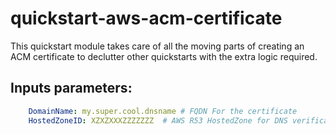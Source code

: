 # quickstart-aws-acm-certificate
This quickstart module takes care of all the moving parts of creating an ACM certificate to declutter other quickstarts with the extra logic required.

## Inputs parameters:
```yaml
    DomainName: my.super.cool.dnsname # FQDN For the certificate
    HostedZoneID: XZXZXXXZZZZZZZ  # AWS R53 HostedZone for DNS verification of domain ownership
```



